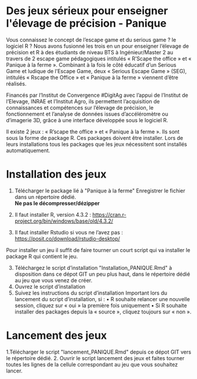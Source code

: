 # Des jeux sérieux pour enseigner l'élevage de précision - Panique 

Vous connaissez le concept de l’escape game et du serious game ? le logiciel R ? Nous avons fusionné les trois en un pour enseigner l’élevage de précision et R à des étudiants de niveau BTS à Ingénieur/Master 2 au travers de 2 escape game pédagogiques intitulés « R’Scape the office » et « Panique à la ferme ».
Combinant à la fois le côté éducatif d’un Serious Game et ludique de l’Escape Game, deux « Serious Escape Game » (SEG), intitulés « Rscape the Office » et « Panique à la ferme » viennent d’être réalisés.

Financés par l’Institut de Convergence #DigitAg avec l’appui de l’Institut de l’Elevage, INRAE et l’Institut Agro, ils permettent l’acquisition de connaissances et compétences sur l’élevage de précision, le fonctionnement et l’analyse de données issues d’accéléromètre ou d’imagerie 3D, grâce à une interface développée sous le logiciel R.

Il existe 2 jeux : « R’scape the office » et « Panique à la ferme ». Ils sont sous la forme de package R. Ces packages doivent être installer. Lors de leurs installations tous les packages que les jeux nécessitent sont installés automatiquement.

# Installation des jeux 

1. Télécharger le package lié à "Panique à la ferme"
        Enregistrer le fichier dans un répertoire dédié.  
        **Ne pas le décompresser/dézipper**


2.	Il faut installer R, version 4.3.2 :  https://cran.r-project.org/bin/windows/base/old/4.3.2/  
3.	Il faut installer Rstudio si vous ne l’avez pas : https://posit.co/download/rstudio-desktop/
 
Pour installer un jeu il suffit de faire tourner un court script qui va installer le package R qui contient le jeu. 

3.	Téléchargez le script d’installation "Installation_PANIQUE.Rmd" à disposition dans ce dépot GIT un peu plus haut, dans le répertoire dédié au jeu que vous venez de créer.
4.	Ouvrez le script d’installation 
5.	Suivez les instructions du script d’installation
        Important lors du lancement du script d’installation, si :
            •	R souhaite relancer une nouvelle session, cliquez sur « oui » la première fois uniquement
            •	Si R souhaite installer des packages depuis la « source », cliquez toujours sur « non ».

   
# Lancement des jeux 

1.Télécharger le script "lancement_PANIQUE.Rmd" depuis ce dépot GIT vers le répertoire dédié.
2. Ouvrir le script lancement des jeux et faites tourner toutes les lignes de la cellule correspondant au jeu que vous souhaitez lancer. 

